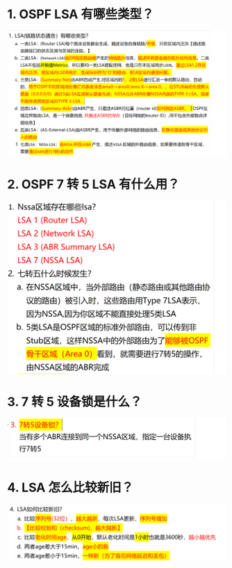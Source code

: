 # 1. OSPF LSA 有哪些类型？

![alt text](image-8.png)

# 2. OSPF 7 转 5 LSA 有什么用？

![alt text](<images/面试题---OSPF LSA类型/image.png>)

# 3. 7 转 5 设备锁是什么？

![alt text](<images/面试题---OSPF LSA类型/image-1.png>)

# 4. LSA 怎么比较新旧？

![alt text](<images/面试题---OSPF LSA类型/image-3.png>)
